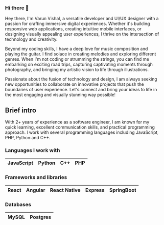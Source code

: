 ### Hi there 👋

<!--
**vizvarun/vizvarun** is a ✨ _special_ ✨ repository because its `README.md` (this file) appears on your GitHub profile.

Here are some ideas to get you started:

- 🔭 I’m currently working on ...
- 🌱 I’m currently learning ...
- 👯 I’m looking to collaborate on ...
- 🤔 I’m looking for help with ...
- 💬 Ask me about ...
- 📫 How to reach me: ...
- 😄 Pronouns: ...
- ⚡ Fun fact: ...
-->

Hey there, I'm Varun Vishal, a versatile developer and UI/UX designer with a passion for crafting immersive digital experiences. Whether it's building responsive web applications, creating intuitive mobile interfaces, or designing visually appealing user experiences, I thrive on the intersection of technology and creativity.

Beyond my coding skills, I have a deep love for music composition and playing the guitar. I find solace in creating melodies and exploring different genres. When I'm not coding or strumming the strings, you can find me embarking on exciting road trips, capturing captivating moments through photography, and bringing my artistic vision to life through illustrations.

Passionate about the fusion of technology and design, I am always seeking new opportunities to collaborate on innovative projects that push the boundaries of user experience. Let's connect and bring your ideas to life in the most engaging and visually stunning way possible!

## Brief intro

With 2+ years of experience as a software engineer, I am known for my quick learning, excellent communication skills, and practical programming approach. I work with several programming languages including JavaScript, PHP, Python and C++.

### Languages I work with

| JavaScript | Python | C++ | PHP |
| :--------: | :----: | :-: | --- |

### Frameworks and libraries

| React | Angular | React Native | Express | SpringBoot |
| ----- | ------- | ------------ | ------- | ---------- |

### Databases

| MySQL | Postgres |
| ----- | -------- |
